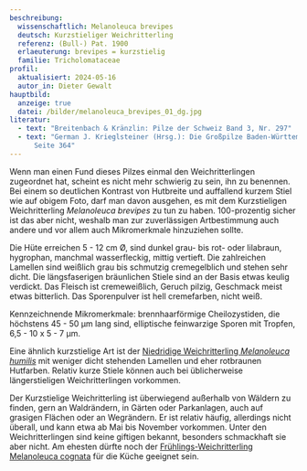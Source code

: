 ```yaml
---
beschreibung:
  wissenschaftlich: Melanoleuca brevipes
  deutsch: Kurzstieliger Weichritterling
  referenz: (Bull-) Pat. 1900
  erlaeuterung: brevipes = kurzstielig
  familie: Tricholomataceae
profil:
  aktualisiert: 2024-05-16
  autor_in: Dieter Gewalt
hauptbild:
  anzeige: true
  datei: /bilder/melanoleuca_brevipes_01_dg.jpg
literatur:
  - text: "Breitenbach & Kränzlin: Pilze der Schweiz Band 3, Nr. 297"
  - text: "German J. Krieglsteiner (Hrsg.): Die Großpilze Baden-Württembergs Band 3,
      Seite 364"
---
```

Wenn man einen Fund dieses Pilzes einmal den Weichritterlingen zugeordnet hat, scheint es nicht mehr schwierig zu sein, ihn zu benennen. Bei einem so deutlichen Kontrast von Hutbreite und auffallend kurzem Stiel wie auf obigem Foto, darf man davon ausgehen, es mit dem Kurzstieligen Weichritterling *Melanoleuca brevipes* zu tun zu haben. 100-prozentig sicher ist das aber nicht, weshalb man zur zuverlässigen Artbestimmung auch andere und vor allem auch Mikromerkmale hinzuziehen sollte. 

Die Hüte erreichen 5 - 12 cm Ø, sind dunkel grau- bis rot- oder lilabraun, hygrophan, manchmal wasserfleckig, mittig vertieft. Die zahlreichen Lamellen sind weißlich grau bis schmutzig cremegelblich und stehen sehr dicht. Die längsfaserigen bräunlichen Stiele sind an der Basis etwas keulig verdickt. Das Fleisch ist cremeweißlich, Geruch pilzig, Geschmack meist etwas bitterlich. Das Sporenpulver ist hell cremefarben, nicht weiß.

Kennzeichnende Mikromerkmale: brennhaarförmige Cheilozystiden, die höchstens 45 - 50 µm lang sind, elliptische feinwarzige Sporen mit Tropfen, 6,5 - 10 x 5 - 7 µm.

Eine ähnlich kurzstielige Art ist der [Niedridige Weichritterling *Melanoleuca humilis*](/pilze/melanoleuca-humilis-niedriger-weichritterling) mit weniger dicht stehenden Lamellen und eher rotbraunen Hutfarben. Relativ kurze Stiele können auch bei üblicherweise längerstieligen Weichritterlingen vorkommen. 

Der Kurzstielige Weichritterling ist überwiegend außerhalb von Wäldern zu finden, gern an Waldrändern, in Gärten oder Parkanlagen, auch auf grasigen Flächen oder an Wegrändern. Er ist relativ häufig, allerdings nicht überall, und kann etwa ab Mai bis November vorkommen. Unter den Weichritterlingen sind keine giftigen bekannt, besonders schmackhaft sie aber nicht. Am ehesten dürfte noch der [Frühlings-Weichritterling Melanoleuca cognata](/pilze/melanoleuca-cognata-frühlings-weichritterling) für die Küche geeignet sein.